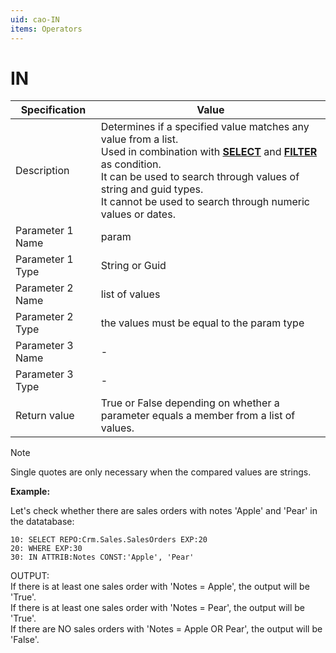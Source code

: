 ```yaml
---
uid: cao-IN
items: Operators
---
```


# IN 

| Specification | Value |
| --------------------- | ------------------------------------------------------------ |
| Description           | Determines if a specified value matches any value from a list. <br>  Used in combination with **[SELECT](https://docs.erp.net/tech/advanced/calculated-attributes/operators/select.html)** and **[FILTER](https://docs.erp.net/tech/advanced/calculated-attributes/operators/filter.html)** as condition. <br> It can be used to search through values of string and guid types. <br> It cannot be used to search through numeric values or dates.           |
| Parameter 1 Name      | param                                                      |
| Parameter 1 Type      | String or Guid                                    |
| Parameter 2 Name      | list of values                                                         |
| Parameter 2 Type      | the values must be equal to the param type                                                            |
| Parameter 3 Name      | -                                                            |
| Parameter 3 Type      | -                                                            |
| Return value          | True or False depending on whether a parameter equals a member from a list of values.                                                          |


> [!NOTE]
> 
> Single quotes are only necessary when the compared values are strings.
> 

**Example:**


Let's check whether there are sales orders with notes 'Apple' and 'Pear' in the datatabase:
```
10: SELECT REPO:Crm.Sales.SalesOrders EXP:20
20: WHERE EXP:30
30: IN ATTRIB:Notes CONST:'Apple', 'Pear'
```

OUTPUT: 
<br/>If there is at least one sales order with 'Notes = Apple', the output will be 'True'.
<br/>If there is at least one sales order with 'Notes = Pear', the output will be 'True'.
<br/>If there are NO sales orders with 'Notes = Apple OR Pear', the output will be 'False'.
